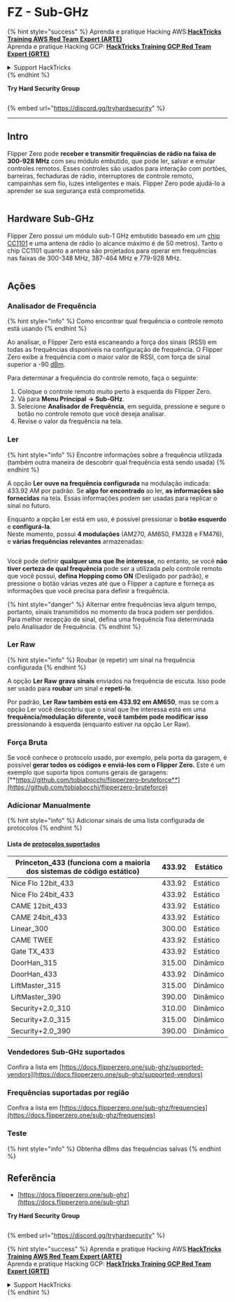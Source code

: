 # FZ - Sub-GHz

{% hint style="success" %}
Aprenda e pratique Hacking AWS:<img src="/.gitbook/assets/arte.png" alt="" data-size="line">[**HackTricks Training AWS Red Team Expert (ARTE)**](https://training.hacktricks.xyz/courses/arte)<img src="/.gitbook/assets/arte.png" alt="" data-size="line">\
Aprenda e pratique Hacking GCP: <img src="/.gitbook/assets/grte.png" alt="" data-size="line">[**HackTricks Training GCP Red Team Expert (GRTE)**<img src="/.gitbook/assets/grte.png" alt="" data-size="line">](https://training.hacktricks.xyz/courses/grte)

<details>

<summary>Support HackTricks</summary>

* Confira os [**planos de assinatura**](https://github.com/sponsors/carlospolop)!
* **Junte-se ao** 💬 [**grupo do Discord**](https://discord.gg/hRep4RUj7f) ou ao [**grupo do telegram**](https://t.me/peass) ou **siga**-nos no **Twitter** 🐦 [**@hacktricks\_live**](https://twitter.com/hacktricks\_live)**.**
* **Compartilhe truques de hacking enviando PRs para o** [**HackTricks**](https://github.com/carlospolop/hacktricks) e [**HackTricks Cloud**](https://github.com/carlospolop/hacktricks-cloud) repositórios do github.

</details>
{% endhint %}

**Try Hard Security Group**

<figure><img src="../../../.gitbook/assets/telegram-cloud-document-1-5159108904864449420.jpg" alt=""><figcaption></figcaption></figure>

{% embed url="https://discord.gg/tryhardsecurity" %}

***

## Intro <a href="#kfpn7" id="kfpn7"></a>

Flipper Zero pode **receber e transmitir frequências de rádio na faixa de 300-928 MHz** com seu módulo embutido, que pode ler, salvar e emular controles remotos. Esses controles são usados para interação com portões, barreiras, fechaduras de rádio, interruptores de controle remoto, campainhas sem fio, luzes inteligentes e mais. Flipper Zero pode ajudá-lo a aprender se sua segurança está comprometida.

<figure><img src="../../../.gitbook/assets/image (714).png" alt=""><figcaption></figcaption></figure>

## Hardware Sub-GHz <a href="#kfpn7" id="kfpn7"></a>

Flipper Zero possui um módulo sub-1 GHz embutido baseado em um [﻿](https://www.st.com/en/nfc/st25r3916.html#overview)﻿[chip CC1101](https://www.ti.com/lit/ds/symlink/cc1101.pdf) e uma antena de rádio (o alcance máximo é de 50 metros). Tanto o chip CC1101 quanto a antena são projetados para operar em frequências nas faixas de 300-348 MHz, 387-464 MHz e 779-928 MHz.

<figure><img src="../../../.gitbook/assets/image (923).png" alt=""><figcaption></figcaption></figure>

## Ações

### Analisador de Frequência

{% hint style="info" %}
Como encontrar qual frequência o controle remoto está usando
{% endhint %}

Ao analisar, o Flipper Zero está escaneando a força dos sinais (RSSI) em todas as frequências disponíveis na configuração de frequência. O Flipper Zero exibe a frequência com o maior valor de RSSI, com força de sinal superior a -90 [dBm](https://en.wikipedia.org/wiki/DBm).

Para determinar a frequência do controle remoto, faça o seguinte:

1. Coloque o controle remoto muito perto à esquerda do Flipper Zero.
2. Vá para **Menu Principal** **→ Sub-GHz**.
3. Selecione **Analisador de Frequência**, em seguida, pressione e segure o botão no controle remoto que você deseja analisar.
4. Revise o valor da frequência na tela.

### Ler

{% hint style="info" %}
Encontre informações sobre a frequência utilizada (também outra maneira de descobrir qual frequência está sendo usada)
{% endhint %}

A opção **Ler** **ouve na frequência configurada** na modulação indicada: 433.92 AM por padrão. Se **algo for encontrado** ao ler, **as informações são fornecidas** na tela. Essas informações podem ser usadas para replicar o sinal no futuro.

Enquanto a opção Ler está em uso, é possível pressionar o **botão esquerdo** e **configurá-la**.\
Neste momento, possui **4 modulações** (AM270, AM650, FM328 e FM476), e **várias frequências relevantes** armazenadas:

<figure><img src="../../../.gitbook/assets/image (947).png" alt=""><figcaption></figcaption></figure>

Você pode definir **qualquer uma que lhe interesse**, no entanto, se você **não tiver certeza de qual frequência** pode ser a utilizada pelo controle remoto que você possui, **defina Hopping como ON** (Desligado por padrão), e pressione o botão várias vezes até que o Flipper a capture e forneça as informações que você precisa para definir a frequência.

{% hint style="danger" %}
Alternar entre frequências leva algum tempo, portanto, sinais transmitidos no momento da troca podem ser perdidos. Para melhor recepção de sinal, defina uma frequência fixa determinada pelo Analisador de Frequência.
{% endhint %}

### **Ler Raw**

{% hint style="info" %}
Roubar (e repetir) um sinal na frequência configurada
{% endhint %}

A opção **Ler Raw** **grava sinais** enviados na frequência de escuta. Isso pode ser usado para **roubar** um sinal e **repeti-lo**.

Por padrão, **Ler Raw também está em 433.92 em AM650**, mas se com a opção Ler você descobriu que o sinal que lhe interessa está em uma **frequência/modulação diferente, você também pode modificar isso** pressionando à esquerda (enquanto estiver na opção Ler Raw).

### Força Bruta

Se você conhece o protocolo usado, por exemplo, pela porta da garagem, é possível **gerar todos os códigos e enviá-los com o Flipper Zero.** Este é um exemplo que suporta tipos comuns gerais de garagens: [**https://github.com/tobiabocchi/flipperzero-bruteforce**](https://github.com/tobiabocchi/flipperzero-bruteforce)

### Adicionar Manualmente

{% hint style="info" %}
Adicionar sinais de uma lista configurada de protocolos
{% endhint %}

#### Lista de [protocolos suportados](https://docs.flipperzero.one/sub-ghz/add-new-remote) <a href="#id-3iglu" id="id-3iglu"></a>

| Princeton\_433 (funciona com a maioria dos sistemas de código estático) | 433.92 | Estático  |
| --------------------------------------------------------------- | ------ | ------- |
| Nice Flo 12bit\_433                                             | 433.92 | Estático  |
| Nice Flo 24bit\_433                                             | 433.92 | Estático  |
| CAME 12bit\_433                                                 | 433.92 | Estático  |
| CAME 24bit\_433                                                 | 433.92 | Estático  |
| Linear\_300                                                     | 300.00 | Estático  |
| CAME TWEE                                                       | 433.92 | Estático  |
| Gate TX\_433                                                    | 433.92 | Estático  |
| DoorHan\_315                                                    | 315.00 | Dinâmico |
| DoorHan\_433                                                    | 433.92 | Dinâmico |
| LiftMaster\_315                                                 | 315.00 | Dinâmico |
| LiftMaster\_390                                                 | 390.00 | Dinâmico |
| Security+2.0\_310                                               | 310.00 | Dinâmico |
| Security+2.0\_315                                               | 315.00 | Dinâmico |
| Security+2.0\_390                                               | 390.00 | Dinâmico |

### Vendedores Sub-GHz suportados

Confira a lista em [https://docs.flipperzero.one/sub-ghz/supported-vendors](https://docs.flipperzero.one/sub-ghz/supported-vendors)

### Frequências suportadas por região

Confira a lista em [https://docs.flipperzero.one/sub-ghz/frequencies](https://docs.flipperzero.one/sub-ghz/frequencies)

### Teste

{% hint style="info" %}
Obtenha dBms das frequências salvas
{% endhint %}

## Referência

* [https://docs.flipperzero.one/sub-ghz](https://docs.flipperzero.one/sub-ghz)

**Try Hard Security Group**

<figure><img src="../../../.gitbook/assets/telegram-cloud-document-1-5159108904864449420.jpg" alt=""><figcaption></figcaption></figure>

{% embed url="https://discord.gg/tryhardsecurity" %}

{% hint style="success" %}
Aprenda e pratique Hacking AWS:<img src="/.gitbook/assets/arte.png" alt="" data-size="line">[**HackTricks Training AWS Red Team Expert (ARTE)**](https://training.hacktricks.xyz/courses/arte)<img src="/.gitbook/assets/arte.png" alt="" data-size="line">\
Aprenda e pratique Hacking GCP: <img src="/.gitbook/assets/grte.png" alt="" data-size="line">[**HackTricks Training GCP Red Team Expert (GRTE)**<img src="/.gitbook/assets/grte.png" alt="" data-size="line">](https://training.hacktricks.xyz/courses/grte)

<details>

<summary>Support HackTricks</summary>

* Confira os [**planos de assinatura**](https://github.com/sponsors/carlospolop)!
* **Junte-se ao** 💬 [**grupo do Discord**](https://discord.gg/hRep4RUj7f) ou ao [**grupo do telegram**](https://t.me/peass) ou **siga**-nos no **Twitter** 🐦 [**@hacktricks\_live**](https://twitter.com/hacktricks\_live)**.**
* **Compartilhe truques de hacking enviando PRs para o** [**HackTricks**](https://github.com/carlospolop/hacktricks) e [**HackTricks Cloud**](https://github.com/carlospolop/hacktricks-cloud) repositórios do github.

</details>
{% endhint %}
